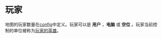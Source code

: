 # 玩家

地图的玩家数量在[config]中定义。玩家可以是 **用户** ，**电脑** 或 **空位** 。玩家当前控制的单位被称为[玩家的英雄]。

[config]: 404
[玩家的英雄]: /ac/term/玩家的英雄
